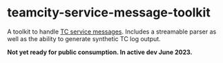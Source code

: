 # teamcity-service-message-toolkit

A toolkit to handle [TC service messages](https://www.jetbrains.com/help/teamcity/service-messages.html#Reporting+Messages+to+Build+Log). Includes a streamable parser as well as the ability to generate synthetic TC log output.

**Not yet ready for public consumption. In active dev June 2023.**

